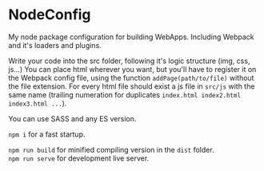 # NodeConfig
My node package configuration for building WebApps. Including Webpack and it's loaders and plugins.

Write your code into the src folder, following it's logic structure (img, css, js...)
You can place html wherever you want, but you'll have to register it on the Webpack config file, using the function `addPage(path/to/file)` without the file extension. For every html file should exist a js file in `src/js` with the same name (trailing numeration for duplicates `index.html index2.html index3.html ...`).

You can use SASS and any ES version.

`npm i` for a fast startup.

`npm run build` for minified compiling version in the `dist` folder.</br>
`npm run serve` for development live server.
